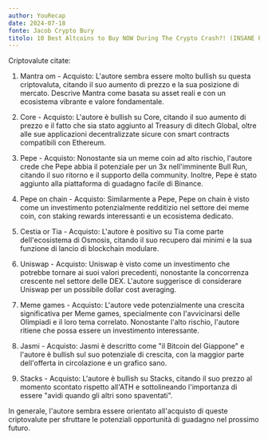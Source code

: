 ```yaml
---
author: YouRecap
date: 2024-07-18
fonte: Jacob Crypto Bury
titolo: 10 Best Altcoins to Buy NOW During The Crypto Crash?! (INSANE Potential!)
---
```


Criptovalute citate:

1. Mantra om - Acquisto: L'autore sembra essere molto bullish su questa criptovaluta, citando il suo aumento di prezzo e la sua posizione di mercato. Descrive Mantra come basata su asset reali e con un ecosistema vibrante e valore fondamentale.

2. Core - Acquisto: L'autore è bullish su Core, citando il suo aumento di prezzo e il fatto che sia stato aggiunto al Treasury di ditech Global, oltre alle sue applicazioni decentralizzate sicure con smart contracts compatibili con Ethereum.

3. Pepe - Acquisto: Nonostante sia un meme coin ad alto rischio, l'autore crede che Pepe abbia il potenziale per un 3x nell'imminente Bull Run, citando il suo ritorno e il supporto della community. Inoltre, Pepe è stato aggiunto alla piattaforma di guadagno facile di Binance.

4. Pepe on chain - Acquisto: Similarmente a Pepe, Pepe on chain è visto come un investimento potenzialmente redditizio nel settore dei meme coin, con staking rewards interessanti e un ecosistema dedicato.

5. Cestia or Tia - Acquisto: L'autore è positivo su Tia come parte dell'ecosistema di Osmosis, citando il suo recupero dai minimi e la sua funzione di lancio di blockchain modulare.

6. Uniswap - Acquisto: Uniswap è visto come un investimento che potrebbe tornare ai suoi valori precedenti, nonostante la concorrenza crescente nel settore delle DEX. L'autore suggerisce di considerare Uniswap per un possibile dollar cost averaging.

7. Meme games - Acquisto: L'autore vede potenzialmente una crescita significativa per Meme games, specialmente con l'avvicinarsi delle Olimpiadi e il loro tema correlato. Nonostante l'alto rischio, l'autore ritiene che possa essere un investimento interessante.

8. Jasmi - Acquisto: Jasmi è descritto come "il Bitcoin del Giappone" e l'autore è bullish sul suo potenziale di crescita, con la maggior parte dell'offerta in circolazione e un grafico sano.

9. Stacks - Acquisto: L'autore è bullish su Stacks, citando il suo prezzo al momento scontato rispetto all'ATH e sottolineando l'importanza di essere "avidi quando gli altri sono spaventati".

In generale, l'autore sembra essere orientato all'acquisto di queste criptovalute per sfruttare le potenziali opportunità di guadagno nel prossimo futuro.
